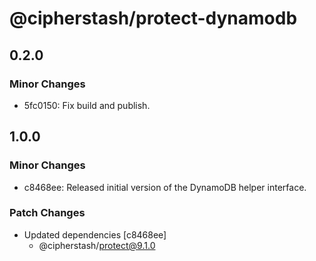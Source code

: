 # @cipherstash/protect-dynamodb

## 0.2.0

### Minor Changes

- 5fc0150: Fix build and publish.

## 1.0.0

### Minor Changes

- c8468ee: Released initial version of the DynamoDB helper interface.

### Patch Changes

- Updated dependencies [c8468ee]
  - @cipherstash/protect@9.1.0
